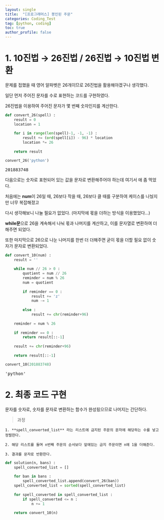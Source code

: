 ```yaml
---
layout: single
title:  "[프로그래머스] 봉인된 주문"
categories: Coding_Test
tag: [python, coding]
toc: true
author_profile: false
---
```


<head>
  <style>
    table.dataframe {
      white-space: normal;
      width: 100%;
      height: 240px;
      display: block;
      overflow: auto;
      font-family: Arial, sans-serif;
      font-size: 0.9rem;
      line-height: 20px;
      text-align: center;
      border: 0px !important;
    }

    table.dataframe th {
      text-align: center;
      font-weight: bold;
      padding: 8px;
    }

    table.dataframe td {
      text-align: center;
      padding: 8px;
    }

    table.dataframe tr:hover {
      background: #b8d1f3; 
    }

    .output_prompt {
      overflow: auto;
      font-size: 0.9rem;
      line-height: 1.45;
      border-radius: 0.3rem;
      -webkit-overflow-scrolling: touch;
      padding: 0.8rem;
      margin-top: 0;
      margin-bottom: 15px;
      font: 1rem Consolas, "Liberation Mono", Menlo, Courier, monospace;
      color: $code-text-color;
      border: solid 1px $border-color;
      border-radius: 0.3rem;
      word-break: normal;
      white-space: pre;
    }

  .dataframe tbody tr th:only-of-type {
      vertical-align: middle;
  }

  .dataframe tbody tr th {
      vertical-align: top;
  }

  .dataframe thead th {
      text-align: center !important;
      padding: 8px;
  }

  .page__content p {
      margin: 0 0 0px !important;
  }

  .page__content p > strong {
    font-size: 0.8rem !important;
  }

  </style>
</head>


# 1. 10진법 → 26진법 / 26진법 → 10진법 변환


문제를 접했을 때 영어 알파벳은 26개이므로 26진법을 활용해야겠구나 생각했다.



일단 먼저 주어진 문자를 수로 표현하는 코드를 구현하였다.



26진법을 이용하여 주어진 문자가 몇 번째 숫자인지를 계산한다.



```python
def convert_26(spell) :
    result = 0
    location = 1
    
    for i in range(len(spell)-1, -1, -1) :
        result += (ord(spell[i]) - 96) * location
        location *= 26
        
    return result
```


```python
convert_26('python')
```

<pre>
201883748
</pre>
다음으로는 숫자로 표현되어 있는 값을 문자로 변환해주어야 하는데 여기서 애 좀 먹었다.



처음에는 **num**이 26일 때, 26보다 작을 때, 26보다 클 때를 구분하여 케이스를 나눴지만 너무 복잡해졌고



다시 생각해보니 나눌 필요가 없었다. (마지막에 몫을 더하는 방식을 이용했었다...)



**while문**으로 26을 계속해서 나눠 몫과 나머지를 계산하고, 이를 문자열로 변환하여 더해주면 되었다.



또한 마지막으로 26으로 나눈 나머지를 한번 더 더해주면 굳이 몫을 더할 필요 없이 숫자가 문자로 변환되었다.



```python
def convert_10(num) :
    result = ''
        
    while num // 26 > 0 :
        quotient = num // 26
        reminder = num % 26
        num = quotient
        
        if reminder == 0 :
            result += 'z'
            num -= 1
        
        else :
            result += chr(reminder+96)
            
    reminder = num % 26
    
    if reminder == 0 :
        return result[::-1]
                    
    result += chr(reminder+96)
        
    return result[::-1]
```


```python
convert_10(201883748)
```

<pre>
'python'
</pre>
# 2. 최종 코드 구현


문자를 숫자로, 숫자를 문자로 변환하는 함수가 완성됬으므로 나머지는 간단하다.



> 과정



    1. **spell_converted_list** 라는 리스트에 금지된 주문의 문자에 해당하는 수를 넣고 정렬한다.

    2. 해당 리스트를 돌며 n번째 주문의 순서보다 앞에있는 금지 주문이면 n에 1을 더해준다.

    3. 결과를 문자로 반환한다.



```python
def solution(n, bans) :
    spell_converted_list = []
    
    for ban in bans :
        spell_converted_list.append(convert_26(ban))
    spell_converted_list = sorted(spell_converted_list)
        
    for spell_converted in spell_converted_list :
        if spell_converted <= n :
            n += 1
                
    return convert_10(n)
```

